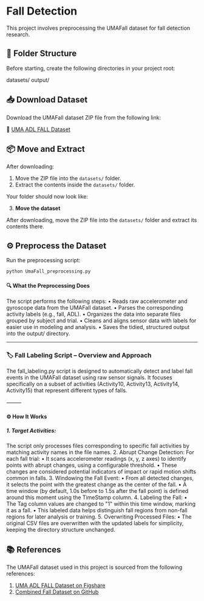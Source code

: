 # Fall Detection

This project involves preprocessing the UMAFall dataset for fall detection research.

## 📁 Folder Structure

Before starting, create the following directories in your project root:

datasets/
output/

## 📥 Download Dataset

Download the UMAFall dataset ZIP file from the following link:

🔗 [UMA ADL FALL Dataset](https://figshare.com/articles/dataset/UMA_ADL_FALL_Dataset_zip/4214283?file=11826395)

## 📦 Move and Extract

After downloading:

1. Move the ZIP file into the `datasets/` folder.
2. Extract the contents inside the `datasets/` folder.

Your folder should now look like:

3. **Move the dataset**

After downloading, move the ZIP file into the `datasets/` folder and extract its contents there.

## ⚙️ Preprocess the Dataset

Run the preprocessing script:

```bash
python UmaFall_preprocessing.py
```

#### 🔍 What the Preprocessing Does

The script performs the following steps:
• Reads raw accelerometer and gyroscope data from the UMAFall dataset.
• Parses the corresponding activity labels (e.g., fall, ADL).
• Organizes the data into separate files grouped by subject and trial.
• Cleans and aligns sensor data with labels for easier use in modeling and analysis.
• Saves the tidied, structured output into the output/ directory.

---

### 🏷️ Fall Labeling Script – Overview and Approach

The fall_labeling.py script is designed to automatically detect and label fall events in the UMAFall dataset using raw sensor signals. It focuses specifically on a subset of activities (Activity10, Activity13, Activity14, Activity15) that represent different types of falls.

⸻

#### ⚙️ How It Works

##### 1. Target Activities:

The script only processes files corresponding to specific fall activities by matching activity names in the file names. 2. Abrupt Change Detection:
For each fall trial:
• It scans accelerometer readings (x, y, z axes) to identify points with abrupt changes, using a configurable threshold.
• These changes are considered potential indicators of impact or rapid motion shifts common in falls. 3. Windowing the Fall Event:
• From all detected changes, it selects the point with the greatest change as the center of the fall.
• A time window (by default, 1.0s before to 1.5s after the fall point) is defined around this moment using the TimeStamp column. 4. Labeling the Fall:
• The Tag column values are changed to "1" within this time window, marking it as a fall.
• This labeled data helps distinguish fall regions from non-fall regions for later analysis or training. 5. Overwriting Processed Files:
• The original CSV files are overwritten with the updated labels for simplicity, keeping the directory structure unchanged.

## 📚 References

The UMAFall dataset used in this project is sourced from the following references:

1. [UMA ADL FALL Dataset on Figshare](https://figshare.com/articles/dataset/UMA_ADL_FALL_Dataset_zip/4214283?file=11826395)
2. [Combined Fall Dataset on GitHub](https://github.com/Vani-Fula/Combined-fall-dataset)

